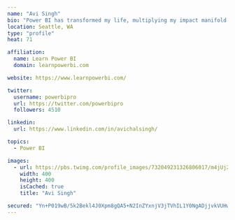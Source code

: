 ```yaml
---
name: "Avi Singh"
bio: "Power BI has transformed my life, multiplying my impact manifold. Now I am on a mission to spread the word and share the knowledge"
location: Seattle, WA
type: "profile"
heat: 71

affiliation:
  name: Learn Power BI
  domain: learnpowerbi.com

website: https://www.learnpowerbi.com/

twitter:
  username: powerbipro
  url: https://twitter.com/powerbipro
  followers: 4510

linkedin:
  url: https://www.linkedin.com/in/avichalsingh/

topics:
  - Power BI

images:
  - url: https://pbs.twimg.com/profile_images/732049231326806017/m4jUj2Lu_400x400.jpg
    width: 400
    height: 400
    isCached: true
    title: "Avi Singh"

secured: "Yn+P019wB/5k2Bekl4J0Xpm8gQA5+N2InZYxnjV3jTVhIL1Y0NgADjjvkVUHwxHbnnTKUHb4/PkhRaT0W2NhgBpNihqUFfHSow/pwpCqH/epfilf+a0qVYeGdbzkL95faTUNh1sjCT7yDnhcEB4dPFMGij47mfWRSyxZv+YPMqk10J+/IyGO8Iz3H3RNU1tSk4n0z/9kP2oX62VQJM6UX4RfSAKjgcpguc/o+8BabKkKiT9hCY1bsRC9ioF43CT4lJaKk+SAyCxEDySZPA5YhMNB48hm74Mbu/8A6FAMR+KjTaXr/ExT/+aDcKVRBhjIwlQWNX9oYBA0yl/VVc316JcIdMZG8ui8jSQoT8GCmwKHjxHJtgLYPX5AZh/C0OkMFjVwExIrzSs9bia5C7GymhAPfxKw/MpG8IATOUb5UW0=;KTf65CmN6gXRZmt8UTNlXA=="
---
```


